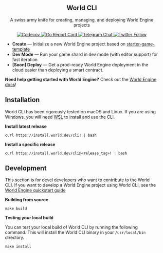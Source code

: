 <div align="center">
<h2>World CLI</h2>
<p>A swiss army knife for creating, managing, and deploying World Engine projects</p>
  <p>
    <a href="https://codecov.io/gh/Argus-Labs/world-cli" >
    <img alt="Codecov" src="https://codecov.io/gh/Argus-Labs/world-cli/branch/main/graph/badge.svg?token=XMH4P082HZ"/>
    </a>
    <a href="https://goreportcard.com/report/pkg.world.dev/world-cli">
    <img src="https://goreportcard.com/badge/pkg.world.dev/world-cli" alt="Go Report Card">
    </a>
    <a href="https://t.me/worldengine_dev" target="_blank">
    <img alt="Telegram Chat" src="https://img.shields.io/endpoint?color=neon&logo=telegram&label=chat&url=https%3A%2F%2Ftg.sumanjay.workers.dev%2Fworldengine_dev">
    </a>
    <a href="https://x.com/WorldEngineGG" target="_blank">
    <img alt="Twitter Follow" src="https://img.shields.io/twitter/follow/WorldEngineGG">
    </a>
  </p>
</div>

- **Create** — Initialize a new World Engine project based on [starter-game-template](https://github.com/Argus-Labs/starter-game-template)
- **Dev Mode** — Run your game shard in dev mode (with editor support) for fast iteration
- **[Soon] Deploy** — Get a prod-ready World Engine deployment in the cloud easier than deploying a smart contract.

**Need help getting started with World Engine?** Check out the [World Engine docs](https://world.dev)!

## Installation

World CLI has been rigorously tested on macOS and Linux.
If you are using Windows, you will need 
[WSL](https://docs.microsoft.com/en-us/windows/wsl/install-win10) to install and use the CLI.

**Install latest release**
```
curl https://install.world.dev/cli! | bash
```

**Install a specific release**
```
curl https://install.world.dev/cli@<release_tag>! | bash
```

## Development

This section is for devel developers who want to contribute to the World CLI.
If you want to develop a World Engine project using World CLI, see the
[World Engine quickstart guide](https://world.dev/quickstart)

**Building from source**

```
make build
```

**Testing your local build**

You can test your local build of World CLI by running the following command. 
This will install the World CLI binary in your `/usr/local/bin` directory.

```
make install
```